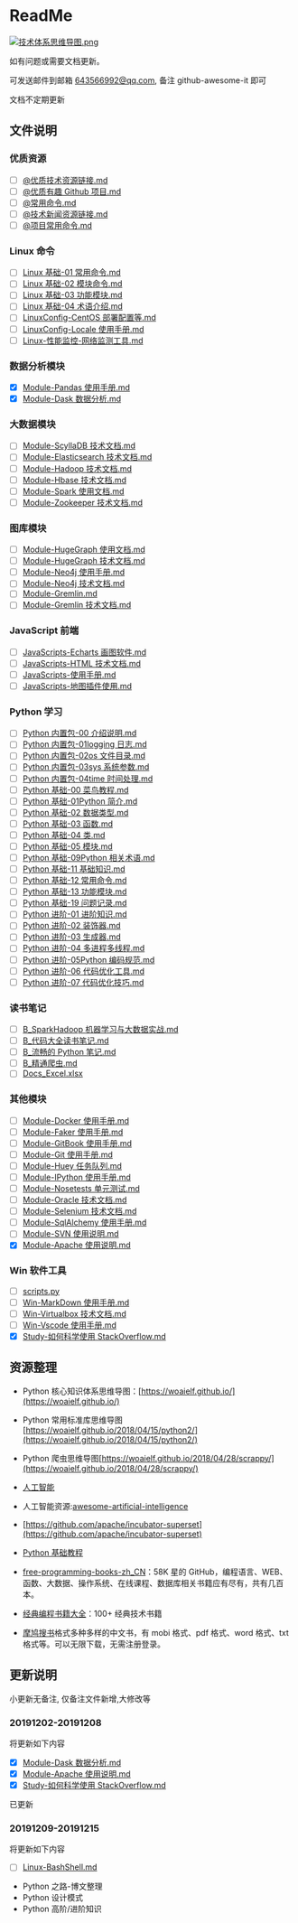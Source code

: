 # ReadMe

[![技术体系思维导图.png](https://raw.githubusercontent.com/fansichao/images/master/markdown/01-%E6%8A%80%E6%9C%AF%E7%AC%94%E8%AE%B0%E4%BD%93%E7%B3%BB.png)](https://www.processon.com/view/link/5de7b9a4e4b02996f1dc792d)

如有问题或需要文档更新。

可发送邮件到邮箱 643566992@qq.com, 备注 github-awesome-it 即可

文档不定期更新

## 文件说明

### 优质资源

- [ ] [@优质技术资源链接.md](https://github.com/fansichao/awesome-it/blob/master/docs/@优质技术资源链接.md)
- [ ] [@优质有趣 Github 项目.md](https://github.com/fansichao/awesome-it/blob/master/docs/@优质有趣Github项目.md)
- [ ] [@常用命令.md](https://github.com/fansichao/awesome-it/blob/master/docs/@常用命令.md)
- [ ] [@技术新闻资源链接.md](https://github.com/fansichao/awesome-it/blob/master/docs/@技术新闻资源链接.md)
- [ ] [@项目常用命令.md](https://github.com/fansichao/awesome-it/blob/master/docs/@项目常用命令.md)

### Linux 命令

- [ ] [Linux 基础-01 常用命令.md](https://github.com/fansichao/awesome-it/blob/master/docs/Linux基础-01常用命令.md)
- [ ] [Linux 基础-02 模块命令.md](https://github.com/fansichao/awesome-it/blob/master/docs/Linux基础-02模块命令.md)
- [ ] [Linux 基础-03 功能模块.md](https://github.com/fansichao/awesome-it/blob/master/docs/Linux基础-03功能模块.md)
- [ ] [Linux 基础-04 术语介绍.md](https://github.com/fansichao/awesome-it/blob/master/docs/Linux基础-04术语介绍.md)
- [ ] [LinuxConfig-CentOS 部署配置等.md](https://github.com/fansichao/awesome-it/blob/master/docs/LinuxConfig-CentOS部署配置等.md)
- [ ] [LinuxConfig-Locale 使用手册.md](https://github.com/fansichao/awesome-it/blob/master/docs/LinuxConfig-Locale使用手册.md)
- [ ] [Linux-性能监控-网络监测工具.md](https://github.com/fansichao/awesome-it/blob/master/docs/Linux-性能监控-网络监测工具.md)

### 数据分析模块

- [x] [Module-Pandas 使用手册.md](https://github.com/fansichao/awesome-it/blob/master/docs/Module-Pandas使用手册.md)
- [x] [Module-Dask 数据分析.md](https://github.com/fansichao/awesome-it/blob/master/docs/Module-Dask并行任务调度.md)

### 大数据模块

- [ ] [Module-ScyllaDB 技术文档.md](https://github.com/fansichao/awesome-it/blob/master/docs/Module-ScyllaDB技术文档.md)
- [ ] [Module-Elasticsearch 技术文档.md](https://github.com/fansichao/awesome-it/blob/master/docs/Module-Elasticsearch技术文档.md)
- [ ] [Module-Hadoop 技术文档.md](https://github.com/fansichao/awesome-it/blob/master/docs/Module-Hadoop技术文档.md)
- [ ] [Module-Hbase 技术文档.md](https://github.com/fansichao/awesome-it/blob/master/docs/Module-Hbase技术文档.md)
- [ ] [Module-Spark 使用文档.md](https://github.com/fansichao/awesome-it/blob/master/docs/Module-Spark使用文档.md)
- [ ] [Module-Zookeeper 技术文档.md](https://github.com/fansichao/awesome-it/blob/master/docs/Module-Zookeeper技术文档.md)

### 图库模块

- [ ] [Module-HugeGraph 使用文档.md](https://github.com/fansichao/awesome-it/blob/master/docs/Module-HugeGraph使用文档.md)
- [ ] [Module-HugeGraph 技术文档.md](https://github.com/fansichao/awesome-it/blob/master/docs/Module-HugeGraph技术文档.md)
- [ ] [Module-Neo4j 使用手册.md](https://github.com/fansichao/awesome-it/blob/master/docs/Module-Neo4j使用手册.md)
- [ ] [Module-Neo4j 技术文档.md](https://github.com/fansichao/awesome-it/blob/master/docs/Module-Neo4j技术文档.md)
- [ ] [Module-Gremlin.md](https://github.com/fansichao/awesome-it/blob/master/docs/Module-Gremlin.md)
- [ ] [Module-Gremlin 技术文档.md](https://github.com/fansichao/awesome-it/blob/master/docs/Module-Gremlin技术文档.md)

### JavaScript 前端

- [ ] [JavaScripts-Echarts 画图软件.md](https://github.com/fansichao/awesome-it/blob/master/docs/JavaScripts-Echarts画图软件.md)
- [ ] [JavaScripts-HTML 技术文档.md](https://github.com/fansichao/awesome-it/blob/master/docs/JavaScripts-HTML技术文档.md)
- [ ] [JavaScripts-使用手册.md](https://github.com/fansichao/awesome-it/blob/master/docs/JavaScripts-使用手册.md)
- [ ] [JavaScripts-地图插件使用.md](https://github.com/fansichao/awesome-it/blob/master/docs/JavaScripts-地图插件使用.md)

### Python 学习

- [ ] [Python 内置包-00 介绍说明.md](https://github.com/fansichao/awesome-it/blob/master/docs/Python内置包-00介绍说明.md)
- [ ] [Python 内置包-01logging 日志.md](https://github.com/fansichao/awesome-it/blob/master/docs/Python内置包-01logging日志.md)
- [ ] [Python 内置包-02os 文件目录.md](https://github.com/fansichao/awesome-it/blob/master/docs/Python内置包-02os文件目录.md)
- [ ] [Python 内置包-03sys 系统参数.md](https://github.com/fansichao/awesome-it/blob/master/docs/Python内置包-03sys系统参数.md)
- [ ] [Python 内置包-04time 时间处理.md](https://github.com/fansichao/awesome-it/blob/master/docs/Python内置包-04time时间处理.md)
- [ ] [Python 基础-00 菜鸟教程.md](https://github.com/fansichao/awesome-it/blob/master/docs/Python基础-00菜鸟教程.md)
- [ ] [Python 基础-01Python 简介.md](https://github.com/fansichao/awesome-it/blob/master/docs/Python基础-01Python简介.md)
- [ ] [Python 基础-02 数据类型.md](https://github.com/fansichao/awesome-it/blob/master/docs/Python基础-02数据类型.md)
- [ ] [Python 基础-03 函数.md](https://github.com/fansichao/awesome-it/blob/master/docs/Python基础-03函数.md)
- [ ] [Python 基础-04 类.md](https://github.com/fansichao/awesome-it/blob/master/docs/Python基础-04类.md)
- [ ] [Python 基础-05 模块.md](https://github.com/fansichao/awesome-it/blob/master/docs/Python基础-05模块.md)
- [ ] [Python 基础-09Python 相关术语.md](https://github.com/fansichao/awesome-it/blob/master/docs/Python基础-09Python相关术语.md)
- [ ] [Python 基础-11 基础知识.md](https://github.com/fansichao/awesome-it/blob/master/docs/Python基础-11基础知识.md)
- [ ] [Python 基础-12 常用命令.md](https://github.com/fansichao/awesome-it/blob/master/docs/Python基础-12常用命令.md)
- [ ] [Python 基础-13 功能模块.md](https://github.com/fansichao/awesome-it/blob/master/docs/Python基础-13功能模块.md)
- [ ] [Python 基础-19 问题记录.md](https://github.com/fansichao/awesome-it/blob/master/docs/Python基础-19问题记录.md)
- [ ] [Python 进阶-01 进阶知识.md](https://github.com/fansichao/awesome-it/blob/master/docs/Python进阶-01进阶知识.md)
- [ ] [Python 进阶-02 装饰器.md](https://github.com/fansichao/awesome-it/blob/master/docs/Python进阶-02装饰器.md)
- [ ] [Python 进阶-03 生成器.md](https://github.com/fansichao/awesome-it/blob/master/docs/Python进阶-03生成器.md)
- [ ] [Python 进阶-04 多进程多线程.md](https://github.com/fansichao/awesome-it/blob/master/docs/Python进阶-04多进程多线程.md)
- [ ] [Python 进阶-05Python 编码规范.md](https://github.com/fansichao/awesome-it/blob/master/docs/Python进阶-05Python编码规范.md)
- [ ] [Python 进阶-06 代码优化工具.md](https://github.com/fansichao/awesome-it/blob/master/docs/Python进阶-06代码优化工具.md)
- [ ] [Python 进阶-07 代码优化技巧.md](https://github.com/fansichao/awesome-it/blob/master/docs/Python进阶-07代码优化技巧.md)

### 读书笔记

- [ ] [B_SparkHadoop 机器学习与大数据实战.md](https://github.com/fansichao/awesome-it/blob/master/docs/B_SparkHadoop机器学习与大数据实战.md)
- [ ] [B\_代码大全读书笔记.md](https://github.com/fansichao/awesome-it/blob/master/docs/B_代码大全读书笔记.md)
- [ ] [B\_流畅的 Python 笔记.md](https://github.com/fansichao/awesome-it/blob/master/docs/B_流畅的Python笔记.md)
- [ ] [B\_精通爬虫.md](https://github.com/fansichao/awesome-it/blob/master/docs/B_精通爬虫.md)
- [ ] [Docs_Excel.xlsx](https://github.com/fansichao/awesome-it/blob/master/docs/Docs_Excel.xlsx)

### 其他模块

- [ ] [Module-Docker 使用手册.md](https://github.com/fansichao/awesome-it/blob/master/docs/Module-Docker使用手册.md)
- [ ] [Module-Faker 使用手册.md](https://github.com/fansichao/awesome-it/blob/master/docs/Module-Faker使用手册.md)
- [ ] [Module-GitBook 使用手册.md](https://github.com/fansichao/awesome-it/blob/master/docs/Module-GitBook使用手册.md)
- [ ] [Module-Git 使用手册.md](https://github.com/fansichao/awesome-it/blob/master/docs/Module-Git使用手册.md)
- [ ] [Module-Huey 任务队列.md](https://github.com/fansichao/awesome-it/blob/master/docs/Module-Huey任务队列.md)
- [ ] [Module-IPython 使用手册.md](https://github.com/fansichao/awesome-it/blob/master/docs/Module-IPython使用手册.md)
- [ ] [Module-Nosetests 单元测试.md](https://github.com/fansichao/awesome-it/blob/master/docs/Module-Nosetests单元测试.md)
- [ ] [Module-Oracle 技术文档.md](https://github.com/fansichao/awesome-it/blob/master/docs/Module-Oracle技术文档.md)
- [ ] [Module-Selenium 技术文档.md](https://github.com/fansichao/awesome-it/blob/master/docs/Module-Selenium技术文档.md)
- [ ] [Module-SqlAlchemy 使用手册.md](https://github.com/fansichao/awesome-it/blob/master/docs/Module-SqlAlchemy使用手册.md)
- [ ] [Module-SVN 使用说明.md](https://github.com/fansichao/awesome-it/blob/master/docs/Module-SVN使用说明.md)
- [x] [Module-Apache 使用说明.md](https://github.com/fansichao/awesome-it/blob/master/docs/Module-Apache使用说明.md)

### Win 软件工具

- [ ] [scripts.py](https://github.com/fansichao/awesome-it/blob/master/docs/scripts.py)
- [ ] [Win-MarkDown 使用手册.md](https://github.com/fansichao/awesome-it/blob/master/docs/Win-MarkDown使用手册.md)
- [ ] [Win-Virtualbox 技术文档.md](https://github.com/fansichao/awesome-it/blob/master/docs/Win-Virtualbox技术文档.md)
- [ ] [Win-Vscode 使用手册.md](https://github.com/fansichao/awesome-it/blob/master/docs/Win-Vscode使用手册.md)
- [x] [Study-如何科学使用 StackOverflow.md](https://github.com/fansichao/awesome-it/blob/master/docs/Study-如何科学使用StackOverflow.md)

## 资源整理

- Python 核心知识体系思维导图：[https://woaielf.github.io/](https://woaielf.github.io/)
- Python 常用标准库思维导图[https://woaielf.github.io/2018/04/15/python2/](https://woaielf.github.io/2018/04/15/python2/)
- Python 爬虫思维导图[https://woaielf.github.io/2018/04/28/scrappy/](https://woaielf.github.io/2018/04/28/scrappy/)
- [人工智能](https://github.com/PacktPublishing/Artificial-Intelligence-with-Python)
- 人工智能资源:[awesome-artificial-intelligence](https://github.com/owainlewis/awesome-artificial-intelligence)
- [https://github.com/apache/incubator-superset](https://github.com/apache/incubator-superset)
- [Python 基础教程](http://c.biancheng.net/python/modules/)

- [free-programming-books-zh_CN](https://github.com/justjavac/free-programming-books-zh_CN)：58K 星的 GitHub，编程语言、WEB、函数、大数据、操作系统、在线课程、数据库相关书籍应有尽有，共有几百本。
- [经典编程书籍大全](https://github.com/jobbole/awesome-programming-books)：100+ 经典技术书籍
- [摩鸠搜书](https://www.jiumodiary.com/)格式多种多样的中文书，有 mobi 格式、pdf 格式、word 格式、txt 格式等。可以无限下载，无需注册登录。

## 更新说明

小更新无备注, 仅备注文件新增,大修改等

### 20191202-20191208

将更新如下内容

- [x] [Module-Dask 数据分析.md](https://github.com/fansichao/awesome-it/blob/master/docs/Module-Dask并行任务调度.md)
- [x] [Module-Apache 使用说明.md](https://github.com/fansichao/awesome-it/blob/master/docs/Module-Apache使用说明.md)
- [x] [Study-如何科学使用 StackOverflow.md](https://github.com/fansichao/awesome-it/blob/master/docs/Study-如何科学使用StackOverflow.md)

已更新

### 20191209-20191215

将更新如下内容

- [ ] [Linux-BashShell.md](https://github.com/fansichao/awesome-it/blob/master/docs/Linux-BashShell命令.md)
- Python 之路-博文整理
- Python 设计模式
- Python 高阶/进阶知识

